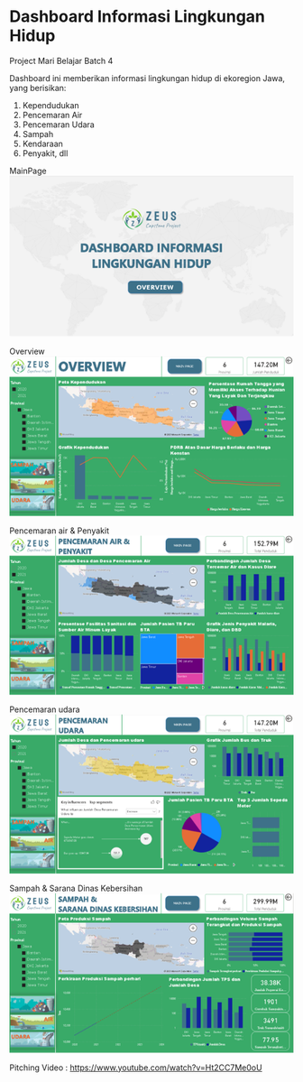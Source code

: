 # Dashboard Informasi Lingkungan Hidup
Project Mari Belajar Batch 4

Dashboard ini memberikan informasi lingkungan hidup di ekoregion Jawa, yang berisikan:
  1. Kependudukan
  2. Pencemaran Air
  3. Pencemaran Udara
  4. Sampah
  5. Kendaraan
  6. Penyakit, dll

MainPage
![alt text](https://github.com/radenfarhanas/Project-Mari-Belajar/blob/main/Dashboard-Image/main%20page.png?raw=true)

Overview
![alt text](https://github.com/radenfarhanas/Project-Mari-Belajar/blob/main/Dashboard-Image/overview.png?raw=true)

Pencemaran air & Penyakit
![alt text](https://github.com/radenfarhanas/Project-Mari-Belajar/blob/main/Dashboard-Image/pencemaran%20air%20%26%20penyakit.png?raw=true)

Pencemaran udara
![alt text](https://github.com/radenfarhanas/Project-Mari-Belajar/blob/main/Dashboard-Image/pencemaran%20udara.png?raw=true)

Sampah & Sarana Dinas Kebersihan
![alt text](https://github.com/radenfarhanas/Project-Mari-Belajar/blob/main/Dashboard-Image/sampah%20%26%20sarana%20dinas%20kebersihan.png?raw=true)



Pitching Video : https://www.youtube.com/watch?v=Ht2CC7Me0oU
